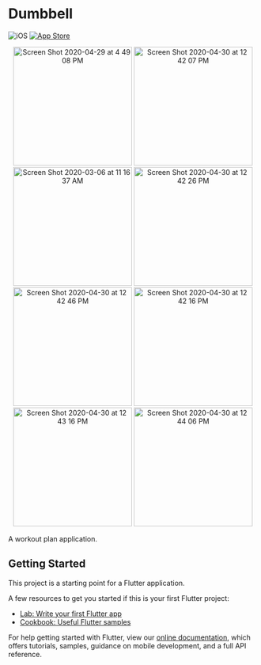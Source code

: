 # Dumbbell

![iOS](https://img.shields.io/badge/iOS-12%20-blue)
[![App Store](https://img.shields.io/itunes/v/1462586545?label=App%20Store)](https://apps.apple.com/us/app/dumbbell-workout-planner/id1462586545)

<p align="center">
  <img width="240" alt="Screen Shot 2020-04-29 at 4 49 08 PM" src="https://user-images.githubusercontent.com/7277662/90570040-d16fd300-e163-11ea-9927-1a96a3255b0c.png">
<img width="240" alt="Screen Shot 2020-04-30 at 12 42 07 PM" src="https://user-images.githubusercontent.com/7277662/90570051-d5035a00-e163-11ea-9ab2-d72b6d069d6e.png">
  <img width="240" alt="Screen Shot 2020-03-06 at 11 16 37 AM" src="https://user-images.githubusercontent.com/7277662/90570067-dcc2fe80-e163-11ea-9418-ef43c65d8dda.png">
<img width="240" alt="Screen Shot 2020-04-30 at 12 42 26 PM" src="https://user-images.githubusercontent.com/7277662/90570061-d92f7780-e163-11ea-9768-f44b7edc39b5.png">
<img width="240" alt="Screen Shot 2020-04-30 at 12 42 46 PM" src="https://user-images.githubusercontent.com/7277662/90570062-da60a480-e163-11ea-8112-91dbdd6986b1.png">

<img width="240" alt="Screen Shot 2020-04-30 at 12 42 16 PM" src="https://user-images.githubusercontent.com/7277662/90570091-e187b280-e163-11ea-8419-21dd40b72012.png">
<img width="240" alt="Screen Shot 2020-04-30 at 12 43 16 PM" src="https://user-images.githubusercontent.com/7277662/90570099-e3ea0c80-e163-11ea-932a-c06a83a56d07.png">
<img width="240" alt="Screen Shot 2020-04-30 at 12 44 06 PM" src="https://user-images.githubusercontent.com/7277662/90570101-e51b3980-e163-11ea-8e50-b8f5a7bfdf4b.png">

<p/>

A workout plan application.

## Getting Started

This project is a starting point for a Flutter application.

A few resources to get you started if this is your first Flutter project:

- [Lab: Write your first Flutter app](https://flutter.io/docs/get-started/codelab)
- [Cookbook: Useful Flutter samples](https://flutter.io/docs/cookbook)

For help getting started with Flutter, view our 
[online documentation](https://flutter.io/docs), which offers tutorials, 
samples, guidance on mobile development, and a full API reference.
